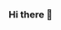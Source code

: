 ### Hi there 👋
<!-- <img src="https://img.shields.io/badge/Java-007396?style=flat-square&logo=Java&logoColor=white"/>
<!-- [![Solved.ac Profile](http://mazassumnida.wtf/api/v2/generate_badge?boj=shinin2008)](https://solved.ac/shinin2008/)
![Anurag's GitHub stats](https://github-readme-stats.vercel.app/api?username=jjeong1015&show_icons=true&theme=great-gatsby)
<!-- <a href="s"> <img src="https://github-readme-stats.vercel.app/api/top-langs/?username=jjeong1015&exclude_repo=jjeong1015.github.io&layout=compact&theme=great-gatsby" /> </a>

<!--
**jjeong1015/jjeong1015** is a ✨ _special_ ✨ repository because its `README.md` (this file) appears on your GitHub profile.

Here are some ideas to get you started:

- 🔭 I’m currently working on ...
- 🌱 I’m currently learning ...
- 👯 I’m looking to collaborate on ...
- 🤔 I’m looking for help with ...
- 💬 Ask me about ...
- 📫 How to reach me: ...
- 😄 Pronouns: ...
- ⚡ Fun fact: ...
-->
